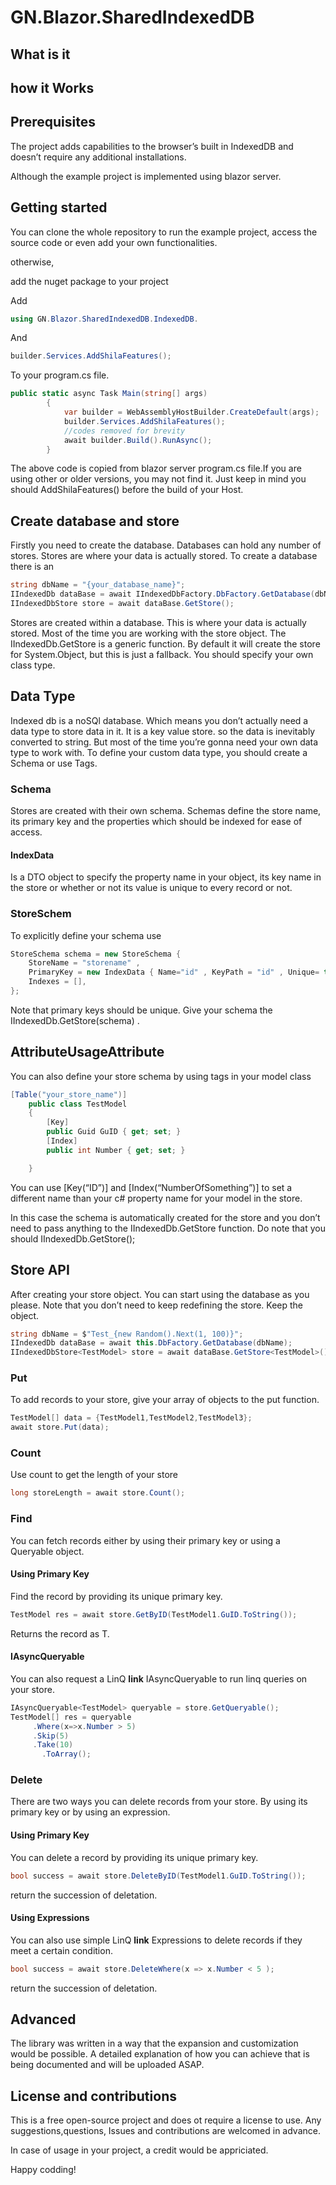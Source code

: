 
# GN.Blazor.SharedIndexedDB

## What is it

## how it Works

## Prerequisites

  The project adds capabilities to the browser’s built in IndexedDB and doesn’t require any additional installations. 

  Although the example project is implemented using blazor server.

## Getting started

  You can clone the whole repository to run the example project, access the source code or even add your own functionalities.

  otherwise,

  add the nuget package to your project
  
  
Add 
```c#
using GN.Blazor.SharedIndexedDB.IndexedDB.
```
And 
```c#
builder.Services.AddShilaFeatures();
```
To your program.cs file.
```c#
public static async Task Main(string[] args)
        {
            var builder = WebAssemblyHostBuilder.CreateDefault(args);
            builder.Services.AddShilaFeatures();
            //codes removed for brevity 
            await builder.Build().RunAsync();
        }
```
The above code is copied from blazor server program.cs file.If you are using other or older versions, you may not find it. Just keep in mind you should AddShilaFeatures() before the build of your Host.

## Create database and store
Firstly you need to create the database. Databases can hold any number of stores.
Stores are where your data is actually stored.
To create a database there is an 
```c#
string dbName = "{your_database_name}";
IIndexedDb dataBase = await IIndexedDbFactory.DbFactory.GetDatabase(dbName);
IIndexedDbStore store = await dataBase.GetStore();
```
Stores are created within a database. This is where your data is actually stored.
Most of the time you are working with the store object.
The IIndexedDb.GetStore is a generic function. By default it will create the store for System.Object, but this is just a fallback. You should specify your own class type.

## Data Type
Indexed db is a noSQl database. Which means you don’t actually need a data type to store data in it. It is a key value store. so the data is inevitably converted to string.
But most of the time you’re gonna need your own data type to work with.
To define your custom data type, you should create a Schema or use Tags.
### Schema
Stores are created with their own schema. Schemas define the store name, its primary key and the properties which should be indexed for ease of access.
#### IndexData
Is a DTO object to specify the property name in your object, its key name in the store or whether or not its value is unique to every record or not.
### StoreSchem
To explicitly define your schema use 
```c#
StoreSchema schema = new StoreSchema { 
    StoreName = "storename" , 
    PrimaryKey = new IndexData { Name="id" , KeyPath = "id" , Unique= true} ,
    Indexes = [],
};
```
Note that primary keys should be unique.
Give your schema the IIndexedDb.GetStore(schema) .

## AttributeUsageAttribute
You can also define your store schema by using tags in your model class
```c#
[Table("your_store_name")]
    public class TestModel
    {
        [Key]
        public Guid GuID { get; set; }
        [Index]
        public int Number { get; set; }

    }
```
You can use [Key(“ID”)] and [Index(“NumberOfSomething”)] to set a different name than your c# property name for your model in the store.

In this case the schema is automatically created for the store and you don’t need to pass anything to the IIndexedDb.GetStore function.
Do note that you should IIndexedDb.GetStore<TestModel>();
## Store API
After creating your store object. You can start using the database as you please.
Note that you don’t need to keep redefining the store. Keep the object.
  
```c#
string dbName = $"Test_{new Random().Next(1, 100)}";
IIndexedDb dataBase = await this.DbFactory.GetDatabase(dbName);
IIndexedDbStore<TestModel> store = await dataBase.GetStore<TestModel>();
```
### Put
To add records to your store, give your array of objects to the put function.
```c#
TestModel[] data = {TestModel1,TestModel2,TestModel3};
await store.Put(data);
```
### Count
Use count to get the length of your store
```c#
long storeLength = await store.Count();

```
  
### Find 
You can fetch records either by using their primary key or using a Queryable object.

#### Using Primary Key
Find the record by providing its unique primary key.
```c#
TestModel res = await store.GetByID(TestModel1.GuID.ToString());
```
Returns the record as T.

#### IAsyncQueryable
You can also request a LinQ **link** IAsyncQueryable<T> to run linq queries on your store.
```c#
IAsyncQueryable<TestModel> queryable = store.GetQueryable();
TestModel[] res = queryable
     .Where(x=>x.Number > 5)
     .Skip(5)
     .Take(10)
	   .ToArray();
```
  
### Delete

There are two ways you can delete records from your store. By using its primary key or by using an expression.


#### Using Primary Key 
You can delete a record by providing its unique primary key.
  ```c#
bool success = await store.DeleteByID(TestModel1.GuID.ToString());
  ```
return the succession of deletation.

#### Using Expressions
You can also use simple LinQ **link** Expressions to delete records if they meet a certain condition.
```c#
bool success = await store.DeleteWhere(x => x.Number < 5 );
```
return the succession of deletation.
## Advanced
The library was written in a way that the expansion and customization would be possible.
A detailed explanation of how you can achieve that is being documented and will be uploaded ASAP.



## License and contributions 
This is a free open-source project and does ot require a license to use.
Any suggestions,questions, Issues and contributions are welcomed in advance.

In case of usage in your project, a credit would be appriciated.


Happy codding!





